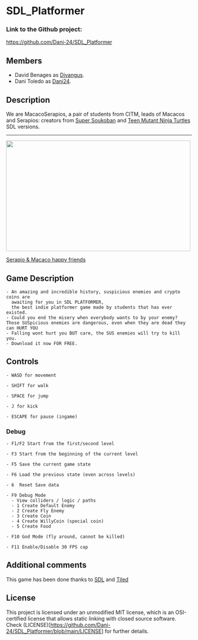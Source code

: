 # SDL_Platformer

### Link to the Github project:
https://github.com/Dani-24/SDL_Platformer


## Members
  
   * David Benages as [Divangus](https://github.com/Divangus).
   * Dani Toledo as [Dani24](https://github.com/Dani-24).


## Description
We are MacacoSerapios, a pair of students from CITM, leads of Macacos and Serapios: creators from [Super Soukoban](https://github.com/Dani-24/Serapios) and [Teen Mutant Ninja Turtles](https://github.com/Divangus/Macacos) SDL versions.
  
---
<img width="500" height="300" src="https://i.ytimg.com/vi/yXGCelvsACA/maxresdefault.jpg">
  
[Serapio & Macaco happy friends](https://www.google.com/url?sa=i&url=https%3A%2F%2Fwww.youtube.com%2Fwatch%3Fv%3DyXGCelvsACA&psig=AOvVaw1ojBmRr-Ds0ulyodcVXuIT&ust=1635418923703000&source=images&cd=vfe&ved=0CAsQjRxqFwoTCNiNgLy46vMCFQAAAAAdAAAAABAD)


## Game Description
    - An amazing and incredible history, suspicious enemies and crypto coins are 
      awaiting for you in SDL PLATFORMER, 
      the best indie platformer game made by students that has ever existed.
    - Could you end the misery when everybody wants to by your enemy? Those SUSpicious enemies are dangerous, even when they are dead they can HURT YOU 
    - Falling wont hurt you BUT care, the SUS enemies will try to kill you.
    - Download it now FOR FREE.


## Controls

    - WASD for movement
    
    - SHIFT for walk

    - SPACE for jump
    
    - J for kick

    - ESCAPE for pause (ingame)

### Debug
   
    - F1/F2 Start from the first/second level

    - F3 Start from the beginning of the current level

    - F5 Save the current game state

    - F6 Load the previous state (even across levels)
    
    - 6  Reset Save data

    - F9 Debug Mode
      - View colliders / logic / paths
      - 1 Create Default Enemy
      - 2 Create Fly Enemy
      - 3 Create Coin
      - 4 Create WillyCoin (special coin)
      - 5 Create Food

    - F10 God Mode (fly around, cannot be killed)
    
    - F11 Enable/Disable 30 FPS cap


## Additional comments
This game has been done thanks to [SDL](https://www.libsdl.org/index.php) and [Tiled](https://www.mapeditor.org/)
  
  
## License
This project is licensed under an unmodified MIT license, which is an OSI-certified license that allows static linking with closed source software. Check (LICENSE)[https://github.com/Dani-24/SDL_Platformer/blob/main/LICENSE] for further details.
